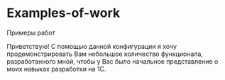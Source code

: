 # Examples-of-work
Примеры работ

Приветствую! С помощью данной конфигурации я хочу продемонстрировать Вам небольшое количество функционала, разработанного мной, чтобы у Вас было начальное представление о моих навыках разработки на 1С.
